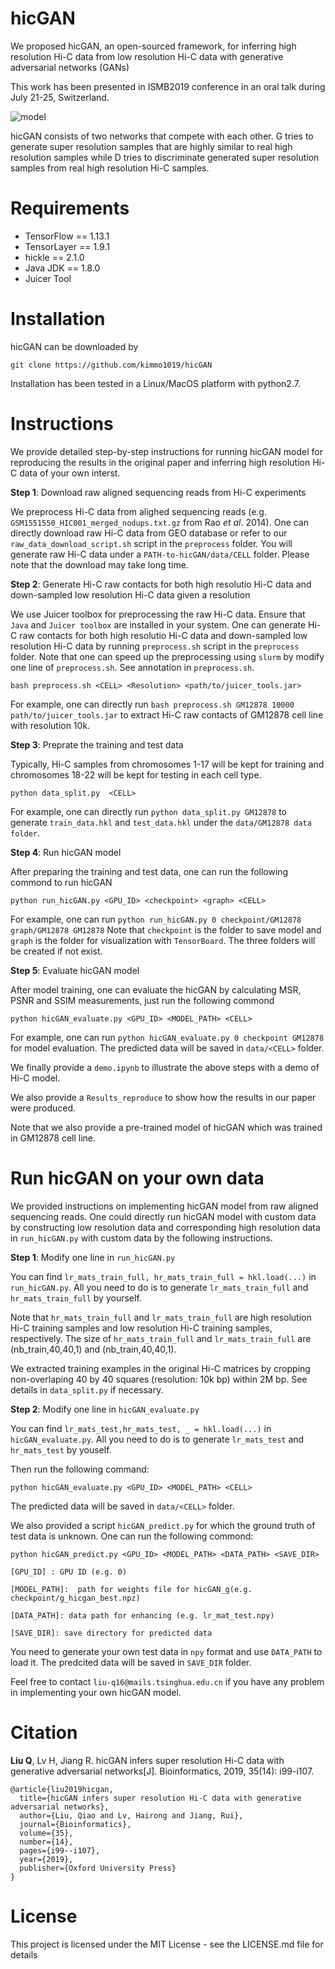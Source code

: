 # hicGAN
We proposed hicGAN, an open-sourced framework, for inferring high resolution Hi-C data from low resolution Hi-C data with generative adversarial networks (GANs)

This work has been presented in ISMB2019 conference in an oral talk during July 21-25, Switzerland.

![model](https://github.com/kimmo1019/hicGAN/blob/master/model.png)

hicGAN consists of two networks that compete with each other. G tries to generate super resolution samples that are highly similar to real high resolution samples while D tries to discriminate generated super resolution samples from real high resolution Hi-C samples.

# Requirements
- TensorFlow == 1.13.1
- TensorLayer == 1.9.1
- hickle == 2.1.0
- Java JDK == 1.8.0
- Juicer Tool

# Installation
hicGAN can be downloaded by
```shell
git clone https://github.com/kimmo1019/hicGAN
```
Installation has been tested in a Linux/MacOS platform with python2.7.

# Instructions
We provide detailed step-by-step instructions for running hicGAN model for reproducing the results in the original paper and inferring high resolution Hi-C data of your own interst.

**Step 1**: Download raw aligned sequencing reads from Hi-C experiments

We preprocess Hi-C data from alighed sequencing reads (e.g. ```GSM1551550_HIC001_merged_nodups.txt.gz``` from Rao *et al*. 2014). One can directly download raw Hi-C data from GEO database or refer to our `raw_data_download_script.sh` script in the `preprocess` folder. You will generate raw Hi-C data under a `PATH-to-hicGAN/data/CELL` folder. Please note that the download may take long time.

**Step 2**: Generate Hi-C raw contacts for both high resolutio Hi-C data and down-sampled low resolution Hi-C data given a 
resolution

We use Juicer toolbox for preprocessing the raw Hi-C data. Ensure that `Java` and `Juicer toolbox` are installed in your system. One can generate Hi-C raw contacts for both high resolutio Hi-C data and down-sampled low resolution Hi-C data by running `preprocess.sh` script in the `preprocess` folder. Note that one can speed up the preprocessing using `slurm` by modify one line of `preprocess.sh`. See annotation in `preprocess.sh`.
```shell
bash preprocess.sh <CELL> <Resolution> <path/to/juicer_tools.jar>
```
For example, one can directly run `bash preprocess.sh GM12878 10000 path/to/juicer_tools.jar` to extract Hi-C raw contacts of GM12878 cell line with resolution 10k.


**Step 3**: Preprate the training and test data

Typically, Hi-C samples from chromosomes 1-17 will be kept for training and chromosomes 18-22 will be kept for testing in each cell type.

```shell
python data_split.py  <CELL>
```
For example, one can directly run `python data_split.py GM12878` to generate `train_data.hkl` and `test_data.hkl` under the `data/GM12878 data folder`. 

**Step 4**: Run hicGAN model

After preparing the training and test data, one can run the following commond to run hicGAN
```shell
python run_hicGAN.py <GPU_ID> <checkpoint> <graph> <CELL>
```
For example, one can run `python run_hicGAN.py 0 checkpoint/GM12878 graph/GM12878 GM12878` 
Note that `checkpoint` is the folder to save model and `graph` is the folder for visualization with `TensorBoard`. The three folders will be created if not exist.

**Step 5**: Evaluate hicGAN model

After model training, one can evaluate the hicGAN by calculating MSR, PSNR and SSIM measurements, just run the following commond
```shell
python hicGAN_evaluate.py <GPU_ID> <MODEL_PATH> <CELL>
```
For example, one can run `python hicGAN_evaluate.py 0 checkpoint GM12878` for model evaluation. The predicted data will be saved in `data/<CELL>` folder.

We finally provide a `demo.ipynb` to illustrate the above steps with a demo of Hi-C model.

We also provide a `Results_reproduce` to show how the results in our paper were produced.

Note that we also provide a pre-trained model of hicGAN which was trained in GM12878 cell line.

# Run hicGAN on your own data
We provided instructions on implementing hicGAN model from raw aligned sequencing reads. One could directly run hicGAN model with custom data by constructing low resolution data and corresponding high resolution data in `run_hicGAN.py` with custom data by the following instructions. 

**Step 1**: Modify one line in `run_hicGAN.py`

You can find `lr_mats_train_full, hr_mats_train_full = hkl.load(...)` in `run_hicGAN.py`. All you need to do is to generate `lr_mats_train_full` and `hr_mats_train_full` by yourself. 

Note that `hr_mats_train_full` and `lr_mats_train_full` are high resolution Hi-C training samples and low resolution Hi-C training samples, respectively. The size of `hr_mats_train_full` and `lr_mats_train_full` are (nb_train,40,40,1) and (nb_train,40,40,1). 

We extracted training examples in the original Hi-C matrices by cropping non-overlaping 40 by 40 squares (resolution: 10k bp) within 2M bp. See details in `data_split.py` if necessary. 

**Step 2**: Modify one line in  `hicGAN_evaluate.py`

You can find `lr_mats_test,hr_mats_test, _ = hkl.load(...)` in `hicGAN_evaluate.py`. All you need to do is to generate `lr_mats_test` and `hr_mats_test` by youself.

Then run the following command:
```shell
python hicGAN_evaluate.py <GPU_ID> <MODEL_PATH> <CELL>
```
The predicted data will be saved in `data/<CELL>` folder.

We also provided a script `hicGAN_predict.py` for which the ground truth of test data is unknown. One can run the following commond:

```shell
python hicGAN_predict.py <GPU_ID> <MODEL_PATH> <DATA_PATH> <SAVE_DIR>

[GPU_ID] : GPU ID (e.g. 0)

[MODEL_PATH]:  path for weights file for hicGAN_g(e.g. checkpoint/g_hicgan_best.npz)

[DATA_PATH]: data path for enhancing (e.g. lr_mat_test.npy)

[SAVE_DIR]: save directory for predicted data 
```

You need to generate your own test data in `npy` format and use `DATA_PATH` to load it. The predcited data will be saved in `SAVE_DIR` folder.


Feel free to contact `liu-q16@mails.tsinghua.edu.cn` if you have any problem in implementing your own hicGAN model.

# Citation
**Liu Q**, Lv H, Jiang R. hicGAN infers super resolution Hi-C data with generative adversarial networks[J]. Bioinformatics, 2019, 35(14): i99-i107.
```
@article{liu2019hicgan,
  title={hicGAN infers super resolution Hi-C data with generative adversarial networks},
  author={Liu, Qiao and Lv, Hairong and Jiang, Rui},
  journal={Bioinformatics},
  volume={35},
  number={14},
  pages={i99--i107},
  year={2019},
  publisher={Oxford University Press}
}
```

# License
This project is licensed under the MIT License - see the LICENSE.md file for details
